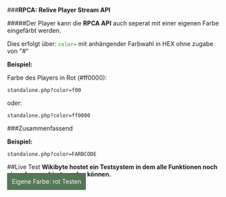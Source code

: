 ###**RPCA: Relive Player Stream API**

#####Der Player kann die **RPCA API** auch seperat mit einer eigenen Farbe eingefärbt werden. 

Dies erfolgt über: <code style="color:#0a0;">color=</code> mit anhängender Farbwahl in HEX ohne zugabe von "#"

<b>Beispiel:</b>

Farbe des Players in Rot (#ff0000):

	standalone.php?color=f00

oder:
	
	standalone.php?color=ff0000

###Zusammenfassend

<b>Beispiel:</b>

	standalone.php?color=FARBCODE
	
	
##Live Test
**Wikibyte hostet ein Testsystem in dem alle Funktionen noch einmal ausprobiert werden können.**
<br>
<a target="_blank" style="padding:10px; border:1px solid #353; background: #575; color:#fff; text-decoration:none;" href="http://cm.wikibyte.org/testcodes/neu-chapters/test.php?color=f00">Eigene Farbe: rot Testen</a> 